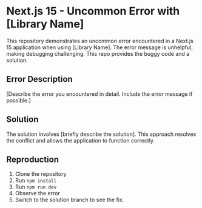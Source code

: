 # Next.js 15 - Uncommon Error with [Library Name]

This repository demonstrates an uncommon error encountered in a Next.js 15 application when using [Library Name].  The error message is unhelpful, making debugging challenging.  This repo provides the buggy code and a solution.

## Error Description

[Describe the error you encountered in detail. Include the error message if possible.]

## Solution

The solution involves [briefly describe the solution]. This approach resolves the conflict and allows the application to function correctly.

## Reproduction

1. Clone the repository
2. Run `npm install`
3. Run `npm run dev`
4. Observe the error
5. Switch to the solution branch to see the fix.